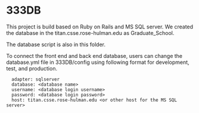 # 333DB
This project is build based on Ruby on Rails and MS SQL server. We created the database in the titan.csse.rose-hulman.edu as Graduate_School. 

The database script is also in this folder. 

To connect the front end and back end database, users can change the database.yml file in 333DB/config using following format for development, test, and production.

```
  adapter: sqlserver
  database: <database name>
  username: <database login username>
  password: <database login password>
  host: titan.csse.rose-hulman.edu <or other host for the MS SQL server>
```
